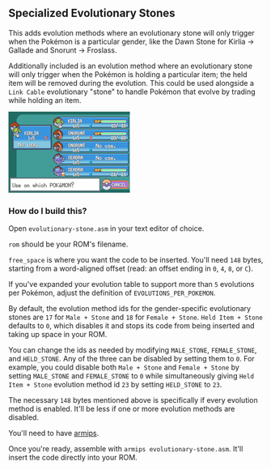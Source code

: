 ## Specialized Evolutionary Stones

This adds evolution methods where an evolutionary stone will only trigger when the Pokémon is a particular gender, like the Dawn Stone for Kirlia -> Gallade and Snorunt -> Froslass.

Additionally included is an evolution method where an evolutionary stone will only trigger when the Pokémon is holding a particular item; the held item will be removed during the evolution. This could be used alongside a `Link Cable` evolutionary "stone" to handle Pokémon that evolve by trading while holding an item.

![](example.png)

### How do I build this?

Open `evolutionary-stone.asm` in your text editor of choice.

`rom` should be your ROM's filename.

`free_space` is where you want the code to be inserted. You'll need `148` bytes, starting from a word-aligned offset (read: an offset ending in `0`, `4`, `8`, or `C`). 

If you've expanded your evolution table to support more than `5` evolutions per Pokémon, adjust the definition of `EVOLUTIONS_PER_POKEMON`.

By default, the evolution method ids for the gender-specific evolutionary stones are `17` for `Male + Stone` and `18` for `Female + Stone`. `Held Item + Stone` defaults to `0`, which disables it and stops its code from being inserted and taking up space in your ROM.

You can change the ids as needed by modifying `MALE_STONE`, `FEMALE_STONE`, and `HELD_STONE`. Any of the three can be disabled by setting them to `0`. For example, you could disable both `Male + Stone` and `Female + Stone` by setting `MALE_STONE` and `FEMALE_STONE` to `0` while simultaneously giving `Held Item + Stone` evolution method id `23` by setting `HELD_STONE` to `23`.

The necessary `148` bytes mentioned above is specifically if every evolution method is enabled. It'll be less if one or more evolution methods are disabled.

You'll need to have [armips](https://github.com/Kingcom/armips).

Once you're ready, assemble with `armips evolutionary-stone.asm`. It'll insert the code directly into your ROM.